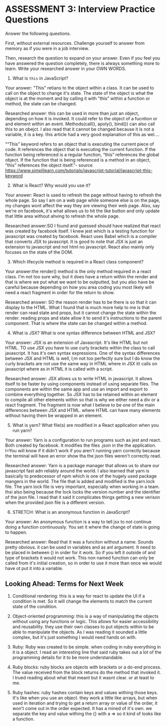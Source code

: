 # ASSESSMENT 3: Interview Practice Questions

Answer the following questions.

First, without external resources. Challenge yourself to answer from memory as if you were in a job interview.

Then, research the question to expand on your answer. Even if you feel you have answered the question completely, there is always something more to learn. Write your researched answer in your OWN WORDS.


1. What is `this` in JavaScript?

  Your answer: "This" retians to the object within a class. It can be used to call on the object to change it's state. The state of the object is what the object is at the moment and by calling it with "this" within a function or method, the state can be changed. 

  Researched answer: this can be used in more than just an object, depending on how it is invoked. It could refer to the object of a fucntion or and element within an event. Methods(call(), apoly(), bind()) can also call this to an obejct. I also read that it cannot be changed because it is not a variable, it is a key. this article had a very good explanation of this as wel.... 
  
  "“This” keyword refers to an object that is executing the current piece of code. It references the object that is executing the current function. If the function being referenced is a regular function, “this” references the global object. If the function that is being referenced is a method in an object, “this” references the object itself."- source https://www.simplilearn.com/tutorials/javascript-tutorial/javascript-this-keyword
 


2. What is React? Why would you use it?

  Your answer: React is used to refresh the page without having to refresh the whole page. So say I am on a web page while someone else is on the page, my changes wont affect the way they are viewing their web page. Also, say we're on facebook, it's what allows us to hit the like button and only update that little area without ahving to refresh the whole page.

  Researched answer:SO I found and guessed should have realized that react was created by facebook itself. I knew jest which is a testing function for javascript was created by facebook. React uses Babel which is a compiler that converts JSX to javascript. It is good to note that JSX is just an extension to javascript and not html no javascript. React also mainly only focuses on the state of the DOM.



3. Which lifecycle method is required in a React class component?

  Your answer:the render() method is the only method required in a react class. I'm not too sure why, but it does have a return within the render and that is where we put what we want to be outputted, but you also have be careful because depending on how you area coding you most likely will need a react fragment in order for the return to show.

  Researched answer: SO the reason render has to be there is so that it can display to the HTML. What I found that is much more help to me is that render can read state and props, but it cannot change the state within the render. reading props and state allow it to send it's instructions to the parent component. That is where the state can be changed within a method.



4. What is JSX? What is one syntax difference between HTML and JSX?

  Your answer: JSX is an extension of Javascript. It's like HTML but not HTML. TO use JSX you have to use curly brackets within the class to call javascript. It has it's own syntax expressions. One of the syntax differences between JSX and HTML is well, I;m not too perfectly sure but I do know the curly brackets are not use the same way in HTML where in JSX itt calls on javascript where as in HTML it is called with a script.

  Researched answer: JSX allows us to write HTML in javascript. It allows itself to be faster by using components instead of using separate files. The components are within the same app and use an import and export to combine everything together. So JSX  has to be retained within an element to compile all other elements within so that is why we either need a div or a react fragment. The fragment is now what I believe to be one of the main differences between JSX and HTML. where HTML can have many elements without having them be wrapped in an element.



5. What is yarn? What file(s) are modified in a React application when you run yarn?

  Your answer: Yarn is a configuration to run programs such as jest and react. Both created by facebook. It modifies the files .json in the the application. I=You will know if it didn't work if you aren't running yarn correctly because the terminal will have an error show tha the json files weren't correctly read.

  Researched answer: Yarn is a package manager that allows us to share our javascript fast adn reliably around the world. I also learned that yarn is basically to predecessor of npm which is one of the hugely used package mangers in the world. The file that is added and modified is the yarn.lock file. The yarn lock file is very important, especially when working in a team. thsi also being because the lock locks the version number and the identifier of the json file. I read that it said it complicates things getting a new verison when the provided json file is a different version.



6. STRETCH: What is an anonymous function in JavaScript?

  Your answer: An anonymous function is a way to tell jsx to not continue doing a function continuously. You set it where the change of state is going to happen.

  Researched answer: Read that it was a funciton without a name.  Sounds pretty obvious. it can be used in variables and as anl argument. It need to be placed in between () in order for it work. So if you left it outside of and type of brackets it would not work. This non named function can only be called from it's initial creation, so in order to use it more than once we would have ot put it into a variable.


## Looking Ahead: Terms for Next Week

1. Conditional rendering: this is a way for react to update the UI if a condition is met. So it will change the elements to match the current state of the condition.

2. Object-oriented programming: this is a way of manipulating the objects without using any functions or logic. This allows for easier accessibility and reusability. they use their own classes to put objects within to be able to manipulate the objects. As I was reading it sounded a little complex, but it's just something I would need hands on with.


3. Ruby: Ruby was created to be simple. when coding in ruby everything in it is a object. I read an interesting line that said ruby takes out a lot of the programming details for it to be more understandable.

4. Ruby blocks: ruby blocks are objects with brackets or a do-end process. The value received from the block returns do the method that invoked it. I trued reading about what that meant but it wasnt clear. or at least to me.

5. Ruby hashes: ruby hashes contain keys and values withing those keys. It's like when you use an object. they work a little like arrays, but when used in iteration and trying to get a return array or value of the order, it won't come out in the order expected. It has a mined of it's own. we separate the key and value withing the {} with a => so it kind of looks like a function.
